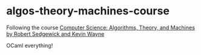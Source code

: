# algos-theory-machines-course

Following the course [Computer Science: Algorithms, Theory, and Machines by Robert Sedgewick and Kevin Wayne](https://www.coursera.org/learn/cs-algorithms-theory-machines)

OCaml everything!
